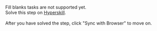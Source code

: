 Fill blanks tasks are not supported yet. <br>Solve this step on <a href="https://hyperskill.org/learn/step/50089">Hyperskill</a>. <br><br>After you have solved the step, click "Sync with Browser"  to move on.
